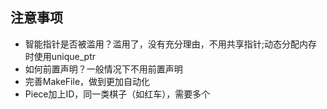 ## 注意事项
- 智能指针是否被滥用？滥用了，没有充分理由，不用共享指针;动态分配内存时使用unique_ptr
- 如何前置声明？一般情况下不用前置声明
- 完善MakeFile，做到更加自动化
- Piece加上ID，同一类棋子（如红车），需要多个